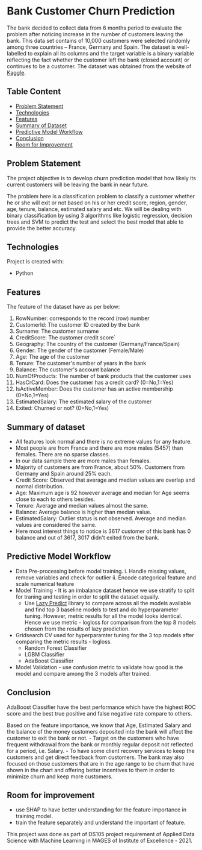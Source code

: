 # Bank Customer Churn Prediction
The bank decided to collect data from 6 months period to evaluate the problem after noticing increase in the number of customers leaving the bank. This data set contains of 10,000 customers were selected randomly among three countries – France, Germany and Spain. The dataset is well-labelled to explain all its columns and the target variable is a binary variable reflecting the fact whether the customer left the bank (closed account) or continues to be a customer. The dataset was obtained from the website of [Kaggle]. 

## Table Content
* [Problem Statement](#problem-statement)
* [Technologies](#technologies)
* [Features](#features)
* [Summary of Dataset](#summary-of-dataset)
* [Predictive Model Workflow](#predictive-model-workflow)
* [Conclusion](#conclusion)
* [Room for Improvement](#room-for-improvement)

## Problem Statement
The project objective is to develop churn prediction model that how likely its current customers will be leaving the bank in near future.

The problem here is a classification problem to classify a customer whether he or she will exit or not based on his or her credit score, region, gender, age, tenure, balance, estimated salary and etc. We will be dealing with binary classification by using 3 algorithms like logistic regression, decision trees and SVM to predict the test and select the best model that able to provide the better accuracy.

## Technologies
Project is created with: 
* Python

## Features
The feature of the dataset have as per below: 
1.	RowNumber: corresponds to the record (row) number
2.	CustomerId: The customer ID created by the bank
3.	Surname: The customer surname
4.	CreditScore: The customer credit score`
5.	Geography: The country of the customer (Germany/France/Spain)
6.	Gender: The gender of the customer (Female/Male)
7.	Age: The age of the customer
8.	Tenure: The customer's number of years in the bank
9.	Balance: The customer's account balance
10.	NumOfProducts: The number of bank products that the customer uses
11.	HasCrCard: Does the customer has a credit card? (0=No,1=Yes)
12.	IsActiveMember: Does the customer has an active membership (0=No,1=Yes)
13.	EstimatedSalary: The estimated salary of the customer
14.	Exited: Churned or not? (0=No,1=Yes)

## Summary of dataset 
- All features look normal and there is no extreme values for any feature. 
- Most people are from France and there are more males (5457) than females. There are no sparse classes. 
- In our data sample there are more males than females. 
- Majority of customers are from France, about 50%. Customers from Germany and Spain around 25% each. 
- Credit Score: Observed that average and median values are overlap and normal distribution.
- Age: Maximum age is 92 however average and median for Age seems close to each to others besides. 
- Tenure: Average and median values almost the same. 
- Balance: Average balance is higher than median value. 
- EstimatedSalary: Outlier status is not observed. Average and median values are considered the same. 
- Here most interest things to notice is 3617 customer of this bank has 0 balance and out of 3617, 3017 didn't exited from the bank.

## Predictive Model Workflow
- Data Pre-processing before model training.
    i. Handle missing values, remove variables and check for outlier
    ii. Encode categorical feature and scale numerical feature 
- Model Training - It is an imbalance dataset hence we use stratify to split for traning and testing in order to split the dataset equally. 
    - Use [Lazy Predict](https://pypi.org/project/lazypredict/#description) library to compare across all the models available and find top 3 baseline models to test and do hyperparameter tuning. However, metric results for all the model looks identical. Hence we use metric - logloss for comparison from the top 8 models chosen from the results of lazy prediction.
- Gridsearch CV used for hyperparamter tuning for the 3 top models after comparing the metric results - logloss. 
    - Random Forest Classifier 
    - LGBM Classifier
    - AdaBoost Classifier
- Model Validation - use confusion metric to validate how good is the model and compare among the 3 models after trained. 

## Conclusion
AdaBoost Classifier have the best performance which have the highest ROC score and the best true positive and false negative rate compare to others. 

Based on the feature importance, we know that Age, Estimated Salary and the balance of the money customers deposited into the bank will affect the customer to exit the bank or not.
    - Target on the customers who have frequent withdrawal from the bank or monthly regular deposit not reflected for a period, i.e. Salary. 
    - To have some client recovery services to keep the customers and get direct feedback from customers.
The bank may also focused on those customers that are in the age range to be churn that have shown in the chart and offering better incentives to them in order to minimize churn and keep more customers. 


## Room for improvement
- use SHAP to have better understanding for the feature importance in training model. 
- train the feature separately and understand the important of feature. 


This project was done as part of DS105 project requirement of Applied Data Science with Machine Learning in MAGES of Institute of Excellence - 2021. 


[Kaggle]:https://www.kaggle.com/santoshd3/bank-customers
